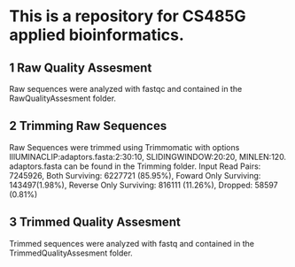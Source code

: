 # This is a repository for CS485G applied bioinformatics. 

## 1 Raw Quality Assesment
Raw sequences were analyzed with fastqc and contained in the RawQualityAssesment folder.

## 2 Trimming Raw Sequences
Raw Sequences were trimmed using Trimmomatic with options IllUMINACLIP:adaptors.fasta:2:30:10, SLIDINGWINDOW:20:20, MINLEN:120.
adaptors.fasta can be found in the Trimming folder.
Input Read Pairs: 7245926, Both Surviving: 6227721 (85.95%), Foward Only Surviving: 143497(1.98%), Reverse Only Surviving: 816111 (11.26%), Dropped: 58597 (0.81%)

## 3 Trimmed Quality Assesment
Trimmed sequences were analyzed with fastq and contained in the TrimmedQualityAssesment folder.
